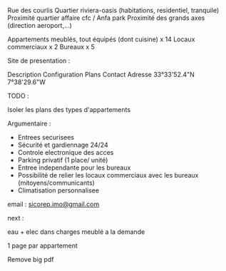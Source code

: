 
Rue des courlis 
Quartier riviera-oasis (habitations, residentiel, tranquile)
Proximité quartier affaire cfc / Anfa park 
Proximité des grands axes (direction aeroport,...)

Appartements meublés, tout équipés (dont cuisine) x 14 
Locaux commerciaux x 2
Bureaux x 5

Site de presentation :

Description
Configuration
Plans
Contact
Adresse 33°33'52.4"N 7°38'29.6"W


TODO :

Isoler les plans des types d'appartements


Argumentaire : 

- Entrees securisees
- Sécurité et gardiennage 24/24
- Controle electronique des acces
- Parking privatif (1 place/ unité)
- Entree independante pour les bureaux
- Possibilité de relier les locaux commerciaux avec les bureaux (mitoyens/communicants)
- Climatisation personnalisee


email : sicorep.imo@gmail.com

next :

eau + elec dans charges
meublé a la demande

1 page par appartement

Remove big pdf